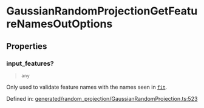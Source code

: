 # GaussianRandomProjectionGetFeatureNamesOutOptions

## Properties

### input\_features?

> `any`

Only used to validate feature names with the names seen in [`fit`](#sklearn.random_projection.GaussianRandomProjection.fit "sklearn.random_projection.GaussianRandomProjection.fit").

Defined in:  [generated/random\_projection/GaussianRandomProjection.ts:523](https://github.com/transitive-bullshit/scikit-learn-ts/blob/b59c1ff/packages/sklearn/src/generated/random_projection/GaussianRandomProjection.ts#L523)
